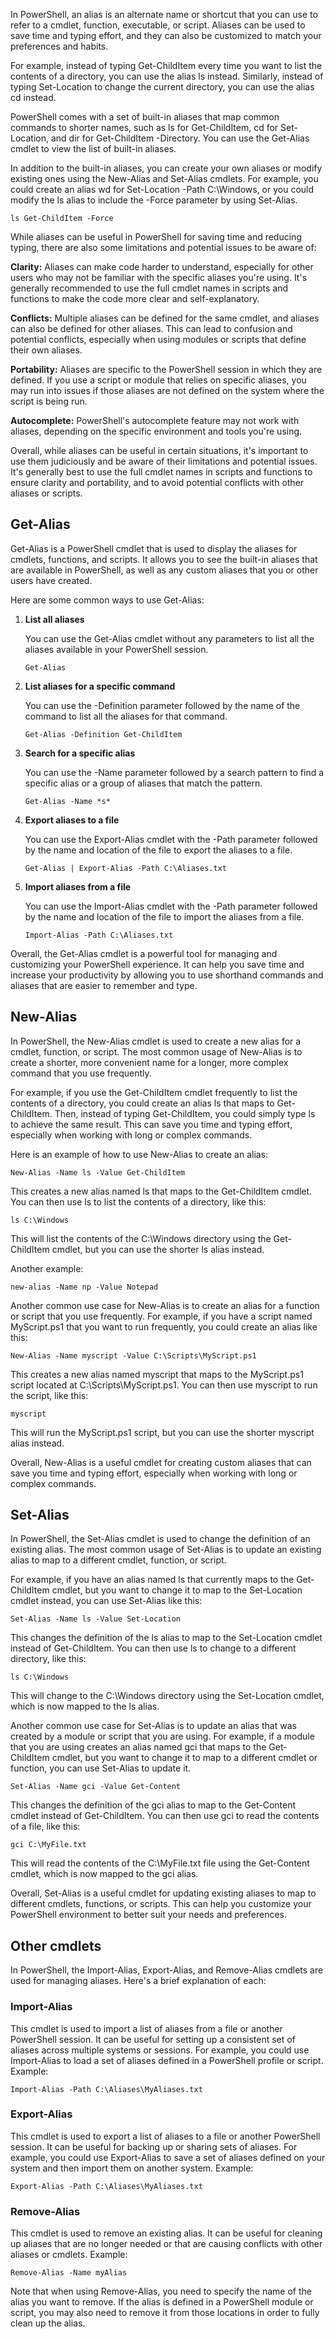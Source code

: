 In PowerShell, an alias is an alternate name or shortcut that you can use to refer to a cmdlet, function, executable, or script. Aliases can be used to save time and typing effort, and they can also be customized to match your preferences and habits.

For example, instead of typing Get-ChildItem every time you want to list the contents of a directory, you can use the alias ls instead. Similarly, instead of typing Set-Location to change the current directory, you can use the alias cd instead.

PowerShell comes with a set of built-in aliases that map common commands to shorter names, such as ls for Get-ChildItem, cd for Set-Location, and dir for Get-ChildItem -Directory. You can use the Get-Alias cmdlet to view the list of built-in aliases.

In addition to the built-in aliases, you can create your own aliases or modify existing ones using the New-Alias and Set-Alias cmdlets. For example, you could create an alias wd for Set-Location -Path C:\Windows, or you could modify the ls alias to include the -Force parameter by using Set-Alias. 
``` pwsh
ls Get-ChildItem -Force
```

While aliases can be useful in PowerShell for saving time and reducing typing, there are also some limitations and potential issues to be aware of:

**Clarity:** Aliases can make code harder to understand, especially for other users who may not be familiar with the specific aliases you're using. It's generally recommended to use the full cmdlet names in scripts and functions to make the code more clear and self-explanatory.

**Conflicts:** Multiple aliases can be defined for the same cmdlet, and aliases can also be defined for other aliases. This can lead to confusion and potential conflicts, especially when using modules or scripts that define their own aliases.

**Portability:** Aliases are specific to the PowerShell session in which they are defined. If you use a script or module that relies on specific aliases, you may run into issues if those aliases are not defined on the system where the script is being run.

**Autocomplete:** PowerShell's autocomplete feature may not work with aliases, depending on the specific environment and tools you're using.

Overall, while aliases can be useful in certain situations, it's important to use them judiciously and be aware of their limitations and potential issues. It's generally best to use the full cmdlet names in scripts and functions to ensure clarity and portability, and to avoid potential conflicts with other aliases or scripts.

## Get-Alias

Get-Alias is a PowerShell cmdlet that is used to display the aliases for cmdlets, functions, and scripts. It allows you to see the built-in aliases that are available in PowerShell, as well as any custom aliases that you or other users have created.

Here are some common ways to use Get-Alias:

1. **List all aliases** 

    You can use the Get-Alias cmdlet without any parameters to list all the aliases available in your PowerShell session.      
    ``` pwsh
    Get-Alias
    ```

2. **List aliases for a specific command** 

    You can use the -Definition parameter followed by the name of the command to list all the aliases for that command. 
    ``` pwsh
    Get-Alias -Definition Get-ChildItem
    ```

3. **Search for a specific alias** 

    You can use the -Name parameter followed by a search pattern to find a specific alias or a group of aliases that match the pattern. 
    ``` pwsh
    Get-Alias -Name *s*
    ```

4. **Export aliases to a file** 

    You can use the Export-Alias cmdlet with the -Path parameter followed by the name and location of the file to export the aliases to a file. 
    ``` pwsh 
    Get-Alias | Export-Alias -Path C:\Aliases.txt
    ```

5. **Import aliases from a file** 

    You can use the Import-Alias cmdlet with the -Path parameter followed by the name and location of the file to import the aliases from a file. 
    ``` pwsh
    Import-Alias -Path C:\Aliases.txt
    ```

Overall, the Get-Alias cmdlet is a powerful tool for managing and customizing your PowerShell experience. It can help you save time and increase your productivity by allowing you to use shorthand commands and aliases that are easier to remember and type.

## New-Alias

In PowerShell, the New-Alias cmdlet is used to create a new alias for a cmdlet, function, or script. The most common usage of New-Alias is to create a shorter, more convenient name for a longer, more complex command that you use frequently.

For example, if you use the Get-ChildItem cmdlet frequently to list the contents of a directory, you could create an alias ls that maps to Get-ChildItem. Then, instead of typing Get-ChildItem, you could simply type ls to achieve the same result. This can save you time and typing effort, especially when working with long or complex commands.

Here is an example of how to use New-Alias to create an alias:

``` pwsh
New-Alias -Name ls -Value Get-ChildItem
```

This creates a new alias named ls that maps to the Get-ChildItem cmdlet. You can then use ls to list the contents of a directory, like this:

``` pwsh
ls C:\Windows
```

This will list the contents of the C:\Windows directory using the Get-ChildItem cmdlet, but you can use the shorter ls alias instead.

Another example:
``` pwsh
new-alias -Name np -Value Notepad
``` 

Another common use case for New-Alias is to create an alias for a function or script that you use frequently. For example, if you have a script named MyScript.ps1 that you want to run frequently, you could create an alias like this:

``` pwsh
New-Alias -Name myscript -Value C:\Scripts\MyScript.ps1
```

This creates a new alias named myscript that maps to the MyScript.ps1 script located at C:\Scripts\MyScript.ps1. You can then use myscript to run the script, like this:

``` pwsh
myscript
```

This will run the MyScript.ps1 script, but you can use the shorter myscript alias instead.

Overall, New-Alias is a useful cmdlet for creating custom aliases that can save you time and typing effort, especially when working with long or complex commands.

## Set-Alias

In PowerShell, the Set-Alias cmdlet is used to change the definition of an existing alias. The most common usage of Set-Alias is to update an existing alias to map to a different cmdlet, function, or script.

For example, if you have an alias named ls that currently maps to the Get-ChildItem cmdlet, but you want to change it to map to the Set-Location cmdlet instead, you can use Set-Alias like this:

``` pwsh
Set-Alias -Name ls -Value Set-Location
```

This changes the definition of the ls alias to map to the Set-Location cmdlet instead of Get-ChildItem. You can then use ls to change to a different directory, like this:

``` pwsh
ls C:\Windows
```

This will change to the C:\Windows directory using the Set-Location cmdlet, which is now mapped to the ls alias.

Another common use case for Set-Alias is to update an alias that was created by a module or script that you are using. For example, if a module that you are using creates an alias named gci that maps to the Get-ChildItem cmdlet, but you want to change it to map to a different cmdlet or function, you can use Set-Alias to update it.

``` pwsh
Set-Alias -Name gci -Value Get-Content
```

This changes the definition of the gci alias to map to the Get-Content cmdlet instead of Get-ChildItem. You can then use gci to read the contents of a file, like this:

``` pwsh
gci C:\MyFile.txt
``` 
This will read the contents of the C:\MyFile.txt file using the Get-Content cmdlet, which is now mapped to the gci alias.

Overall, Set-Alias is a useful cmdlet for updating existing aliases to map to different cmdlets, functions, or scripts. This can help you customize your PowerShell environment to better suit your needs and preferences.

## Other cmdlets

In PowerShell, the Import-Alias, Export-Alias, and Remove-Alias cmdlets are used for managing aliases. Here's a brief explanation of each:

### Import-Alias 

This cmdlet is used to import a list of aliases from a file or another PowerShell session. It can be useful for setting up a consistent set of aliases across multiple systems or sessions. For example, you could use Import-Alias to load a set of aliases defined in a PowerShell profile or script.
Example:

``` pwsh
Import-Alias -Path C:\Aliases\MyAliases.txt
```

### Export-Alias

This cmdlet is used to export a list of aliases to a file or another PowerShell session. It can be useful for backing up or sharing sets of aliases. For example, you could use Export-Alias to save a set of aliases defined on your system and then import them on another system.
Example:

``` pwsh
Export-Alias -Path C:\Aliases\MyAliases.txt
```

### Remove-Alias

This cmdlet is used to remove an existing alias. It can be useful for cleaning up aliases that are no longer needed or that are causing conflicts with other aliases or cmdlets.
Example:

``` pwsh
Remove-Alias -Name myAlias
``` 
Note that when using Remove-Alias, you need to specify the name of the alias you want to remove. If the alias is defined in a PowerShell module or script, you may also need to remove it from those locations in order to fully clean up the alias.



